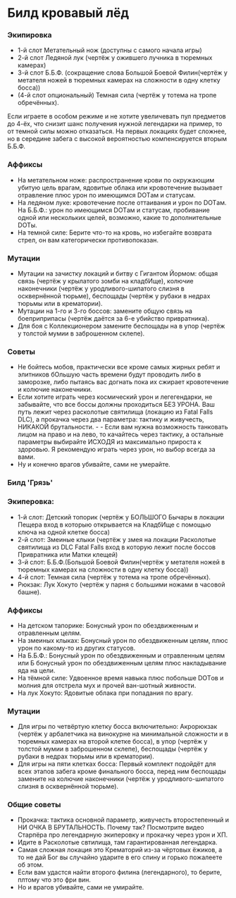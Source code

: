 # Билд кровавый лёд
### Экипировка

- 1-й слот
Метательный нож (доступны с самого начала игры)
- 2-й слот
Ледяной лук (чертёж у ожившего лучника в тюремных камерах)
- 3-й слот
Б.Б.Ф. (сокращение слова Большой Боевой Филин(чертёж у метателя ножей в тюремных камерах на сложности в одну клетку босса))
- (4-й слот опциональный)
Темная сила (чертёж у тотема на тропе обречённых). 

Если играете в особом режиме и не хотите увеличевать пул предметов до 4-ёх, что снизит шанс получения нужной легендарки на пример, то от темной силы можно отказаться. На первых локациях будет сложнее, но в середине забега с высокой вероятностью   компенсируется вторым Б.Б.Ф.

### Аффиксы
- На метательном ноже: распространение крови по окружающим убитую цель врагам, ядовитые облака или кровотечение вызывает отравление плюс урон по имеющимся DOTам и статусам.
- На ледяном луке: кровотечение после оттаивания и урон по DOTам.
На Б.Б.Ф.: урон по имеющимся DOTам и статусам, пробивание одной или нескольких целей, возможно, какие то дополнительные DOTы.
- На темной силе: Берите что-то на кровь, но избегайте возврата стрел, он вам категорически противопоказан.
### Мутации
- Мутации на зачистку локаций и битву с Гигантом Йормом: общая связь (чертёж у крылатого зомби на кладбИще), колючие наконечники (чертёж у уродливого-шипатого слизня в осквернённой тюрьме), беспощады (чертёж у рубаки в недрах тюрьмы или в крематории).
- Мутации на 1-го и 3-го боссов: замените общую связь на боеприприпасы (чертёж даётся за 6-е убийство привратника).
- Для боя с Коллекционером замените беспощады на в упор (чертёж у толстой мумии в заброшенном склепе).
### Советы
- Не бойтесь мобов, практически все кроме самых жирных ребят и элитников бОльшую часть времени будут проводить либо в заморозке, либо пытаясь вас догнать пока их сжирает кровотечение и колючие наконечники. 
- Если хотите играть через космический урон и легегендарки, не забывайте, что все боссы должны проходиться БЕЗ УРОНА. Ваш путь лежит через расколотые святилища (локацию из Fatal Falls DLC), а прокачка через два параметра: тактику и живучесть, НИКАКОЙ брутальности. - - Если вам нужна возможность танковать лицом на право и на лево, то качайтесь через тактику, а остальные параметры выбирайте ИСХОДЯ из максимально прироста к здоровью. Я рекомендую играть через урон, но выбор всегда за вами. 
- Ну и конечно врагов убивайте, сами не умерайте.


### Билд 'Грязь'  

### Экиперовка:
- 1-й слот:
Детский топорик (чертёж у БОЛЬШОГО Бычары в локации Пещера вход в которыю открывается на КладбИще с помощью ключа на одной клетке босса)
- 2-й слот:
Змеиные клыки (чертёж у змея на локации Расколотые святилища из DLC Fatal Falls вход в которую лежит после боссов Привратника или Матки клещей)
- 3-й слот: 
Б.Б.Ф.(Большой Боевой Филин(чертёж у метателя ножей в тюремных камерах на сложности в одну клетку босса))
- 4-й слот:
Темная сила (чертёж у тотема на тропе обречённых).
- Рюкзак: Лук Хокуто (чертёж у парня с большими ножами в часовой башне).

### Аффиксы
- На детском тапорике: Бонусный урон по обездвиженным и отравленным целям.
- На змеиных клыках: Бонусный урон по обездвиженным целям, плюс урон по какому-то из других статусов.
- На Б.Б.Ф.: Бонусный урон по обездвиженным и отравленным целям или Б
бонусный урон по обездвиженным целям плюс накладывание яда на цели.
- На тёмной силе: Удвоенное время навыка плюс побольше DOTов и молния для отстрела мух и прочей ван-шотный живности.
- На лук Хокуто: Ядовитые облака при попадания по врагу.

### Мутации
- Для игры по четвёртую клетку босса включительно: Акрорюкзак (чертёж у арбалетчика на винокурне на минимальной сложности и в тюремных камерах на второй клетке босса), в упор (чертёж у толстой мумии в заброшенном склепе), беспощады (чертёж у рубаки в недрах тюрьмы или в крематории).
- Для игры на пяти клетках босса: Первый комплект подойдёт для всех этапов забега кроме финального босса,
перед ним беспощады замените на колючие наконечники (чертёж у уродливого-шипатого слизня в осквернённой тюрьме).
 ### Общие советы
- Прокачка: тактика основной параметр, живучесть второстепенный и НИ ОЧКА В БРУТАЛЬНОСТЬ. Почему так? Посмотрите видео Старпёра про легендарную экиперовку и прокачку через урон и ХП.
- Идите в Расколотые свтилища,
там гарантированная легендарка.
- Самая сложная локация это Крематорий из-за чёртовых ёжиков, а то не дай Бог вы случайно ударите в его спину и горько пожалеете об этом.
- Если вам удастся найти второго филина (легендарного),
то берите, плтому что это фри вин.
- Но и врагов убивайте, сами не умирайте.





